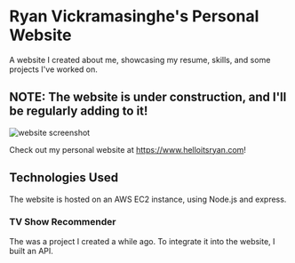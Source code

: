 # Ryan Vickramasinghe's Personal Website
 A website I created about me, showcasing my resume, skills, and some projects I've worked on.

## NOTE: The website is under construction, and I'll be regularly adding to it!

![website screenshot](https://i.imgur.com/a2sF6cx.pngg)

Check out my personal website at https://www.helloitsryan.com!

## Technologies Used
The website is hosted on an AWS EC2 instance, using Node.js and express. 

### TV Show Recommender

The was a project I created a while ago. To integrate it into the website, I built an API. 
